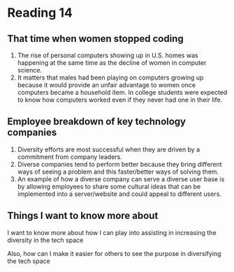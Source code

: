 # Reading 14

## That time when women stopped coding

1. The rise of personal computers showing up in U.S. homes was happening at the same time as the decline of women in computer science.
2. It matters that males had been playing on computers growing up because it would provide an unfair advantage to women once computers became a household item. In college students were expected to know how computers worked even if they never had one in their life.

## Employee breakdown of key technology companies

1. Diversity efforts are most successful when they are driven by a commitment from company leaders.
2. Diverse companies tend to perform better because they bring different ways of seeing a problem and this faster/better ways of solving them.
3. An example of how a diverse company can serve a diverse user base is by allowing employees to share some cultural ideas that can be implemented into a server/website and could appeal to different users. 

## Things I want to know more about

I want to know more about how I can play into assisting in increasing the diversity in the tech space

Also, how can I make it easier for others to see the purpose in diversifying the tech space